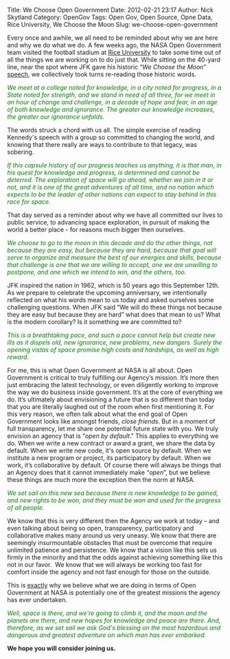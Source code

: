 Title: We Choose Open Government
Date: 2012-02-21 23:17
Author: Nick Skytland
Category: OpenGov
Tags: Open Gov, Open Source, Opne Data, Rice University, We Choose the Moon
Slug: we-choose-open-government

Every once and awhile, we all need to be reminded about why we are here
and why we do what we do. A few weeks ago, the NASA Open Government team
visited the football stadium at [Rice University][] to take some time
out of all the things we are working on to do just that. While sitting
on the 40-yard line, near the spot where JFK gave his historic “*We
Choose the Moon*” [speech][], we collectively took turns re-reading
those historic words.

<span style="color: #008000;">*We meet at a college noted for knowledge,
in a city noted for progress, in a State noted for strength, and we
stand in need of all three, for we meet in an hour of change and
challenge, in a decade of hope and fear, in an age of both knowledge and
ignorance. The greater our knowledge increases, the greater our
ignorance unfolds.*</span>

The words struck a chord with us all. The simple exercise of reading
Kennedy's speech with a group so committed to changing the world, and
knowing that there really are ways to contribute to that legacy, was
sobering.

<span style="color: #008000;">*If this capsule history of our progress
teaches us anything, it is that man, in his quest for knowledge and
progress, is determined and cannot be deterred. The exploration of space
will go ahead, whether we join in it or not, and it is one of the great
adventures of all time, and no nation which expects to be the leader of
other nations can expect to stay behind in this race for space.*</span>

That day served as a reminder about why we have all committed our lives
to public service, to advancing space exploration, in pursuit of making
the world a better place - for reasons much bigger then ourselves.

<span style="color: #008000;">*We choose to go to the moon in this
decade and do the other things, not because they are easy, but because
they are hard, because that goal will serve to organize and measure the
best of our energies and skills, because that challenge is one that we
are willing to accept, one we are unwilling to postpone, and one which
we intend to win, and the others, too.*</span>

JFK inspired the nation in 1962, which is 50 years ago this September
12th. As we prepare to celebrate the upcoming anniversary, we
intentionally reflected on what his words mean to us today and asked
ourselves some challenging questions. When JFK said “We will do these
things not because they are easy but because they are hard” what does
that mean to us? What is the modern corollary? Is it something we are
committed to?

<span style="color: #008000;">*This is a breathtaking pace, and such a
pace cannot help but create new ills as it dispels old, new ignorance,
new problems, new dangers. Surely the opening vistas of space promise
high costs and hardships, as well as high reward.*</span>

For me, this is what Open Government at NASA is all about. Open
Government is critical to truly fulfilling our Agency’s mission. It’s
more then just embracing the latest technology, or even diligently
working to improve the way we do business inside government. It’s at the
core of everything we do. It’s ultimately about envisioning a future
that is so different than today that you are literally laughed out of
the room when first mentioning it. For this very reason, we often talk
about what the end goal of Open Government looks like amongst friends,
*close friends*. But in a moment of full transparency, let me share one
potential future state with you. We truly envision an agency that is
“*open by default*.” This applies to everything we do. When we write a
new contract or award a grant, we share the data by default. When we
write new code, it's open source by default. When we institute a new
program or project, its participatory by default. When we work, it’s
collaborative by default. Of course there will always be things that an
Agency does that it cannot immediately make “*open*”, but we believe
these things are much more the exception then the norm at NASA.

<span style="color: #008000;">*We set sail on this new sea because there
is new knowledge to be gained, and new rights to be won, and they must
be won and used for the progress of all people.*</span>

We know that this is very different then the Agency we work at today –
and even talking about being so open, transparency, participatory and
collaborative makes many around us very uneasy. We know that there are
seemingly insurmountable obstacles that must be overcome that require
unlimited patience and persistence. We know that a vision like this sets
us firmly in the minority and that the odds against achieving something
like this not in our favor.  We know that we will always be working too
fast for comfort inside the agency and not fast enough for those on the
outside.

This is <span style="text-decoration: underline;">exactly</span> why we
believe what we are doing in terms of Open Government at NASA is
potentially one of the greatest missions the agency has ever undertaken.

<span style="color: #008000;">*Well, space is there, and we're going to
climb it, and the moon and the planets are there, and new hopes for
knowledge and peace are there. And, therefore, as we set sail we ask
God's blessing on the most hazardous and dangerous and greatest
adventure on which man has ever embarked.*</span>

**We hope you will consider joining us.**

  [Rice University]: http://www.rice.edu/
  [speech]: http://er.jsc.nasa.gov/seh/ricetalk.htm
